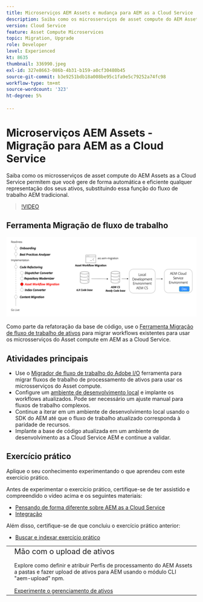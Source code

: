 ```yaml
---
title: Microserviços AEM Assets e mudança para AEM as a Cloud Service
description: Saiba como os microsserviços de asset compute do AEM Assets as a Cloud Service permitem que você gere de forma automática e eficiente qualquer representação dos seus ativos, substituindo essa função do fluxo de trabalho AEM tradicional.
version: Cloud Service
feature: Asset Compute Microservices
topic: Migration, Upgrade
role: Developer
level: Experienced
kt: 8635
thumbnail: 336990.jpeg
exl-id: 327e8663-086b-4b31-b159-a0cf30480b45
source-git-commit: b3e9251bdb18a008be95c1fa9e5c79252a74fc98
workflow-type: tm+mt
source-wordcount: '323'
ht-degree: 5%

---
```


# Microserviços AEM Assets - Migração para AEM as a Cloud Service

Saiba como os microsserviços de asset compute do AEM Assets as a Cloud Service permitem que você gere de forma automática e eficiente qualquer representação dos seus ativos, substituindo essa função do fluxo de trabalho AEM tradicional.

>[!VIDEO](https://video.tv.adobe.com/v/336990?quality=12&learn=on)

## Ferramenta Migração de fluxo de trabalho

![Ferramenta Migração de fluxo de trabalho de ativos](./assets/asset-workflow-migration.png)

Como parte da refatoração da base de código, use o [Ferramenta Migração de fluxo de trabalho de ativos](https://experienceleague.adobe.com/docs/experience-manager-cloud-service/moving/refactoring-tools/asset-workflow-migration-tool.html?lang=pt-BR) para migrar workflows existentes para usar os microsserviços do Asset compute em AEM as a Cloud Service.

## Atividades principais

+ Use o [Migrador de fluxo de trabalho do Adobe I/O](https://github.com/adobe/aio-cli-plugin-aem-cloud-service-migration#command-aio-aem-migrationworkflow-migrator) ferramenta para migrar fluxos de trabalho de processamento de ativos para usar os microsserviços do Asset compute.
+ Configure um [ambiente de desenvolvimento local](https://experienceleague.adobe.com/docs/experience-manager-learn/cloud-service/local-development-environment-set-up/overview.html?lang=pt-BR) e implante os workflows atualizados. Pode ser necessário um ajuste manual para fluxos de trabalho complexos.
+ Continue a iterar em um ambiente de desenvolvimento local usando o SDK do AEM até que o fluxo de trabalho atualizado corresponda à paridade de recursos.
+ Implante a base de código atualizada em um ambiente de desenvolvimento as a Cloud Service AEM e continue a validar.

## Exercício prático

Aplique o seu conhecimento experimentando o que aprendeu com este exercício prático.

Antes de experimentar o exercício prático, certifique-se de ter assistido e compreendido o vídeo acima e os seguintes materiais:

+ [Pensando de forma diferente sobre AEM as a Cloud Service](./introduction.md)
+ [Integração](./onboarding.md)

Além disso, certifique-se de que concluiu o exercício prático anterior:

+ [Buscar e indexar exercício prático](./search-and-indexing.md#hands-on-exercise)

<table style="border-width:0">
    <tr>
        <td style="width:150px">
            <a  rel="noreferrer"
                target="_blank"
                href="https://github.com/adobe/aem-cloud-engineering-video-series-exercises/tree/session8-assets#cloud-acceleration-bootcamp---session-8-assets-and-microservices"><img alt="Repositório GitHub de exercício manual" src="./assets/github.png"/>
            </a>        
        </td>
        <td style="width:100%;margin-bottom:1rem;">
            <div style="font-size:1.25rem;font-weight:400;">Mão com o upload de ativos</div>
            <p style="margin:1rem 0">
                Explore como definir e atribuir Perfis de processamento do AEM Assets a pastas e fazer upload de ativos para AEM usando o módulo CLI "aem-upload" npm.
            </p>
            <a  rel="noreferrer"
                target="_blank"
                href="https://github.com/adobe/aem-cloud-engineering-video-series-exercises/tree/session8-assets#cloud-acceleration-bootcamp---session-8-assets-and-microservices" class="spectrum-Button spectrum-Button--primary spectrum-Button--sizeM">
                <span class="spectrum-Button-label has-no-wrap has-text-weight-bold">Experimente o gerenciamento de ativos</span>
            </a>
        </td>
    </tr>
</table>
